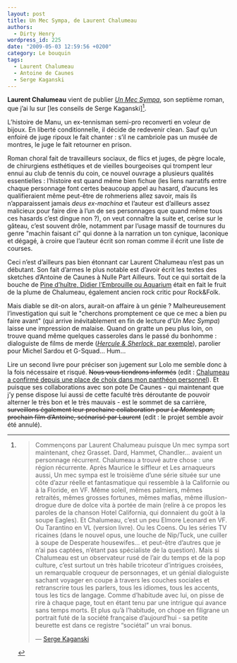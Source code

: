 ```yaml
---
layout: post
title: Un Mec Sympa, de Laurent Chalumeau
authors:
  - Dirty Henry
wordpress_id: 225
date: "2009-05-03 12:59:56 +0200"
category: Le bouquin
tags:
  - Laurent Chalumeau
  - Antoine de Caunes
  - Serge Kaganski
---
```


**Laurent Chalumeau** vient de publier [_Un Mec Sympa_][4], son septième roman,
que j’ai lu sur [les conseils de Serge Kaganski][^1].

L’histoire de Manu, un ex-tennisman semi-pro reconverti en voleur de bijoux. En
liberté conditionnelle, il décide de redevenir clean. Sauf qu’un enfoiré de juge
ripoux le fait chanter : s’il ne cambriole pas un musée de montres, le juge le
fait retourner en prison.

Roman choral fait de travailleurs sociaux, de flics et juges, de pègre locale,
de chirurgiens esthétiques et de vieilles bourgeoises qui trompent leur ennui au
club de tennis du coin, ce nouvel ouvrage a plusieurs qualités essentielles :
l’histoire est quand même bien fichue (les liens narratifs entre chaque
personnage font certes beaucoup appel au hasard, d’aucuns les qualifieraient
même peut-être de rohmeriens allez savoir, mais ils n’apparaissent jamais _deus
ex-machina_ et l’auteur est d’ailleurs assez malicieux pour faire dire à l’un de
ses personnages que quand même tous ces hasards c’est dingue non ?), on veut
connaître la suite et, cerise sur le gâteau, c’est souvent drôle, notamment par
l’usage massif de tournures du genre "machin faisant ci" qui donne à la
narration un ton cynique, laconique et dégagé, à croire que l’auteur écrit son
roman comme il écrit une liste de courses.

Ceci n’est d’ailleurs pas bien étonnant car Laurent Chalumeau n’est pas un
débutant. Son fait d’armes le plus notable est d’avoir écrit les textes des
sketches d’Antoine de Caunes à Nulle Part Ailleurs. Tout ce qui sortait de la
bouche de [Pine d’huître, Didier l’Embrouille ou Aquarium][1] était en fait le
fruit de la plume de Chalumeau, également ancien rock critic pour Rock&Folk.

Mais diable se dit-on alors, aurait-on affaire à un génie ? Malheureusement
l’investigation qui suit le "cherchons promptement ce que ce mec a bien pu faire
avant" (qui arrive inévitablement en fin de lecture d’_Un Mec Sympa_) laisse une
impression de malaise. Quand on gratte un peu plus loin, on trouve quand même
quelques casseroles dans le passé du bonhomme : dialoguiste de films de merde
([_Hercule & Sherlock_, par exemple][6]), parolier pour Michel Sardou et
G-Squad… Hum…

Lire un second livre pour préciser son jugement sur Lolo me semble donc à la
fois nécessaire et risqué. ~~Nous vous tiendrons informés~~ (edit : [Chalumeau a
confirmé depuis une place de choix dans mon panthéon personnel][i1]). Et puisque
ses collaborations avec son pote De Caunes - qui maintenant que j’y pense
dispose lui aussi de cette faculté très déroutante de pouvoir alterner le très
bon et le très mauvais - est le sommet de sa carrière, ~~surveillons également
leur prochaine collaboration pour _Le Montespan_, prochain film d’Antoine,
scénarisé par Laurent~~ (edit : le projet semble avoir été annulé).

[^1]:
    > Commençons par Laurent Chalumeau puisque Un mec sympa sort maintenant,
    > chez Grasset. Dard, Hammet, Chandler… avaient un personnage récurrent.
    > Chalumeau a trouvé autre chose : une région récurrente. Après Maurice le
    > siffleur et Les arnaqueurs aussi, Un mec sympa est le troisième d’une
    > série située sur une côte d’azur réelle et fantasmatique qui ressemble à
    > la Californie ou à la Floride, en VF. Même soleil, mêmes palmiers, mêmes
    > retraités, mêmes grosses fortunes, mêmes mafias, même illusion-drogue dure
    > de dolce vita à portée de main (relire à ce propos les paroles de la
    > chanson Hotel California, qui donnaient du goût à la soupe Eagles). Et
    > Chalumeau, c’est un peu Elmore Leonard en VF. Ou Tarantino en VL (version
    > livre). Ou les Coens. Ou les séries TV ricaines (dans le nouvel opus, une
    > louche de Nip/Tuck, une cuiller à soupe de Desperate housewifes… et
    > peut-être d’autres que je n’ai pas captées, n’étant pas spécialiste de la
    > question). Mais si Chalumeau est un observateur rusé de l’air du temps et
    > de la pop culture, c’est surtout un très habile tricoteur d’intrigues
    > croisées, un remarquable croqueur de personnages, et un génial dialoguiste
    > sachant voyager en coupe à travers les couches sociales et retranscrire
    > tous les parlers, tous les idiomes, tous les accents, tous les tics de
    > langage. Comme d’habitude avec lui, on pisse de rire à chaque page, tout
    > en étant tenu par une intrigue qui avance sans temps morts. Et plus qu’à
    > l’habitude, on chope en filigrane un portrait futé de la société française
    > d’aujourd’hui - sa petite beurette est dans ce registre “sociétal” un vrai
    > bonus.
    >
    > — [Serge Kaganski][5]

[1]:
  https://www.google.com/search?q=antoine+de+caunes+personnages+nulle+part+ailleurs
[4]: https://www.babelio.com/livres/Chalumeau-Un-mec-sympa/201085
[5]:
  https://web.archive.org/web/20100627053335/http://blogs.lesinrocks.com/s-kaganski/?p=184
[6]: https://www.imdb.com/name/nm0150079/
[i1]: https://www.deadrooster.org/laurent-chalumeau-kif/
